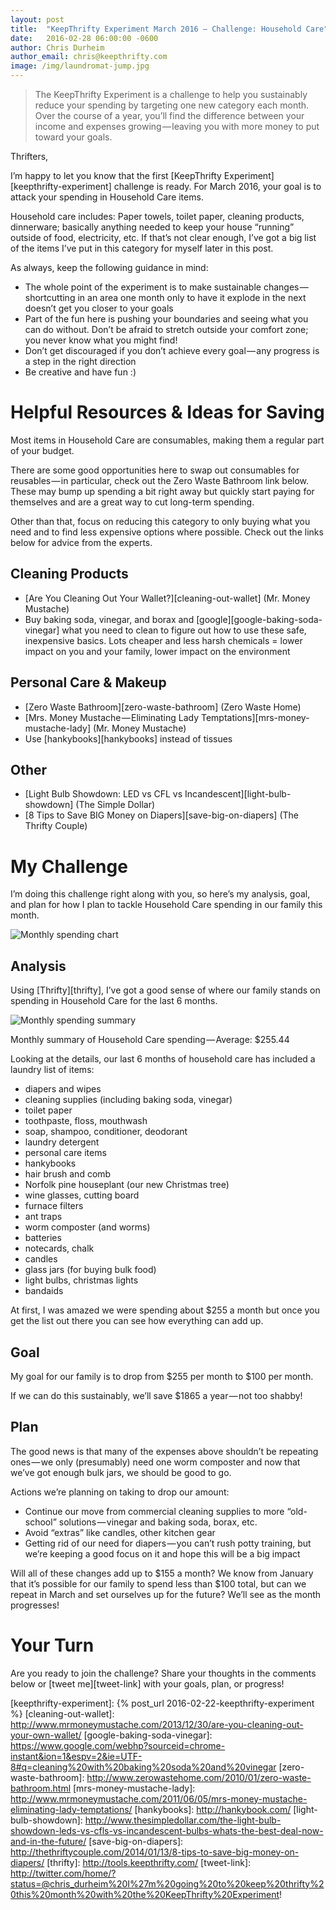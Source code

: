 ```yaml
---
layout: post
title:  "KeepThrifty Experiment March 2016 — Challenge: Household Care"
date:   2016-02-28 06:00:00 -0600
author: Chris Durheim
author_email: chris@keepthrifty.com
image: /img/laundromat-jump.jpg
---
```


> The KeepThrifty Experiment is a challenge to help you sustainably reduce your spending by targeting one new category each month. Over the course of a year, you’ll find the difference between your income and expenses growing — leaving you with more money to put toward your goals.

Thrifters,

I’m happy to let you know that the first [KeepThrifty Experiment][keepthrifty-experiment] challenge is ready. For March 2016, your goal is to attack your spending in Household Care items.

Household care includes: Paper towels, toilet paper, cleaning products, dinnerware; basically anything needed to keep your house “running” outside of food, electricity, etc. If that’s not clear enough, I’ve got a big list of the items I’ve put in this category for myself later in this post.

As always, keep the following guidance in mind:

* The whole point of the experiment is to make sustainable changes — shortcutting in an area one month only to have it explode in the next doesn’t get you closer to your goals
* Part of the fun here is pushing your boundaries and seeing what you can do without. Don’t be afraid to stretch outside your comfort zone; you never know what you might find!
* Don’t get discouraged if you don’t achieve every goal — any progress is a step in the right direction
* Be creative and have fun :)

# Helpful Resources & Ideas for Saving #

Most items in Household Care are consumables, making them a regular part of your budget.

There are some good opportunities here to swap out consumables for reusables — in particular, check out the Zero Waste Bathroom link below. These may bump up spending a bit right away but quickly start paying for themselves and are a great way to cut long-term spending.

Other than that, focus on reducing this category to only buying what you need and to find less expensive options where possible. Check out the links below for advice from the experts.

## Cleaning Products ##

* [Are You Cleaning Out Your Wallet?][cleaning-out-wallet] (Mr. Money Mustache)
* Buy baking soda, vinegar, and borax and [google][google-baking-soda-vinegar] what you need to clean to figure out how to use these safe, inexpensive basics. Lots cheaper and less harsh chemicals = lower impact on you and your family, lower impact on the environment

## Personal Care & Makeup ##

* [Zero Waste Bathroom][zero-waste-bathroom] (Zero Waste Home)
* [Mrs. Money Mustache — Eliminating Lady Temptations][mrs-money-mustache-lady] (Mr. Money Mustache)
* Use [hankybooks][hankybooks] instead of tissues

## Other ##
* [Light Bulb Showdown: LED vs CFL vs Incandescent][light-bulb-showdown] (The Simple Dollar)
* [8 Tips to Save BIG Money on Diapers][save-big-on-diapers] (The Thrifty Couple)

# My Challenge #

I’m doing this challenge right along with you, so here’s my analysis, goal, and plan for how I plan to tackle Household Care spending in our family this month.

![Monthly spending chart][household-care-chart]

## Analysis ##

Using [Thrifty][thrifty], I’ve got a good sense of where our family stands on spending in Household Care for the last 6 months.

![Monthly spending summary][household-care-summary]

<div class="image-caption">Monthly summary of Household Care spending — Average: $255.44</div>

Looking at the details, our last 6 months of household care has included a laundry list of items:

* diapers and wipes
* cleaning supplies (including baking soda, vinegar)
* toilet paper
* toothpaste, floss, mouthwash
* soap, shampoo, conditioner, deodorant
* laundry detergent
* personal care items
* hankybooks
* hair brush and comb
* Norfolk pine houseplant (our new Christmas tree)
* wine glasses, cutting board
* furnace filters
* ant traps
* worm composter (and worms)
* batteries
* notecards, chalk
* candles
* glass jars (for buying bulk food)
* light bulbs, christmas lights
* bandaids

At first, I was amazed we were spending about $255 a month but once you get the list out there you can see how everything can add up.

## Goal ##

My goal for our family is to drop from $255 per month to $100 per month.

If we can do this sustainably, we’ll save $1865 a year — not too shabby!

## Plan ##

The good news is that many of the expenses above shouldn’t be repeating ones — we only (presumably) need one worm composter and now that we’ve got enough bulk jars, we should be good to go.

Actions we’re planning on taking to drop our amount:

* Continue our move from commercial cleaning supplies to more “old-school” solutions — vinegar and baking soda, borax, etc.
* Avoid “extras” like candles, other kitchen gear
* Getting rid of our need for diapers — you can’t rush potty training, but we’re keeping a good focus on it and hope this will be a big impact

Will all of these changes add up to $155 a month? We know from January that it’s possible for our family to spend less than $100 total, but can we repeat in March and set ourselves up for the future? We’ll see as the month progresses!

# Your Turn #

Are you ready to join the challenge? Share your thoughts in the comments below or [tweet me][tweet-link] with your goals, plan, or progress!

[keepthrifty-experiment]: {% post_url 2016-02-22-keepthrifty-experiment %}
[cleaning-out-wallet]: http://www.mrmoneymustache.com/2013/12/30/are-you-cleaning-out-your-own-wallet/
[google-baking-soda-vinegar]: https://www.google.com/webhp?sourceid=chrome-instant&ion=1&espv=2&ie=UTF-8#q=cleaning%20with%20baking%20soda%20and%20vinegar
[zero-waste-bathroom]: http://www.zerowastehome.com/2010/01/zero-waste-bathroom.html
[mrs-money-mustache-lady]: http://www.mrmoneymustache.com/2011/06/05/mrs-money-mustache-eliminating-lady-temptations/
[hankybooks]: http://hankybook.com/
[light-bulb-showdown]: http://www.thesimpledollar.com/the-light-bulb-showdown-leds-vs-cfls-vs-incandescent-bulbs-whats-the-best-deal-now-and-in-the-future/
[save-big-on-diapers]: http://thethriftycouple.com/2014/01/13/8-tips-to-save-big-money-on-diapers/
[thrifty]: http://tools.keepthrifty.com/
[tweet-link]: http://twitter.com/home/?status=@chris_durheim%20I%27m%20going%20to%20keep%20thrifty%20this%20month%20with%20the%20KeepThrifty%20Experiment!

[household-care-chart]: {{site.url}}/img/household-care-feb.png
[household-care-summary]: {{site.url}}/img/household-care-feb-summary.png
